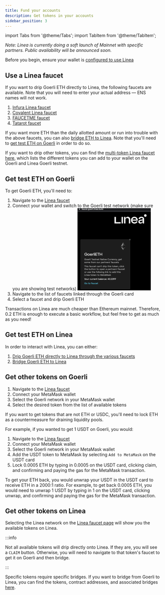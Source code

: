 ```yaml
---
title: Fund your accounts
description: Get tokens in your accounts
sidebar_position: 3
---
```

import Tabs from '@theme/Tabs';
import TabItem from '@theme/TabItem';



<Tabs>
  <TabItem value="Mainnet" label="Mainnet" default>
  <i>Note: Linea is currently doing a soft launch of Mainnet with specific partners. Public availability will be announced soon.</i>
 

<!-- Before you begin, ensure your wallet is [configured to use Linea](./set-up-your-wallet.mdx)

# Buy directly on Linea

# Use a bridge

## Get other tokens on Linea

:::

Specific tokens require specific bridges. If you want to bridge from Goerli to Linea, you can find the tokens, contract addresses, and associated bridges [here](/use-mainnet/info-contracts.md#token-contract-addresses-and-bridges). -->
  </TabItem>
  <TabItem value="Testnet" label="Testnet">

  Before you begin, ensure your wallet is [configured to use Linea](./set-up-your-wallet.mdx)

## Use a Linea faucet

If you want to drip Goerli ETH directly to Linea, the following faucets are available. Note that you will need to enter your actual address — ENS names will not work.

1. [Infura Linea faucet](https://infura.io/faucet/linea)
1. [Covalent Linea faucet](https://www.covalenthq.com/faucet/)
1. [FAUCETME faucet](https://linea.faucetme.pro/)
1. [Tatarot faucet](https://faucet.tatarot.ai/)

If you want more ETH than the daily allotted amount or run into trouble with the above faucets, you can also [bridge ETH to Linea](../build-on-linea/use-linea-testnet/bridge-funds/index.md). Note that you'll need to [get test ETH on Goerli](#get-test-eth-on-goerli) in order to do so.

If you want to drip other tokens, you can find the [multi-token Linea faucet here](https://faucet.goerli.linea.build/), which lists the different tokens you can add to your wallet on the Goerli and Linea Goerli testnet.

## Get test ETH on Goerli

To get Goerli ETH, you'll need to:

1. Navigate to the [Linea faucet](https://faucet.goerli.linea.build/)
1. Connect your wallet and switch to the Goerli test network (make sure you are showing test networks) ![goerli eth card](../../static/img/docs/use-mainnet/goerlieth_faucet.png)
1. Navigate to the list of faucets linked through the Goerli card
1. Select a faucet and drip Goerli ETH

Transactions on Linea are much cheaper than Ethereum mainnet. Therefore, 0.2 ETH is enough to execute a basic workflow, but feel free to get as much as you need!

## Get test ETH on Linea

In order to interact with Linea, you can either:

1. [Drip Goerli ETH directly to Linea through the various faucets](#use-a-linea-faucet)
1. [Bridge Goerli ETH to Linea](../build-on-linea/use-linea-testnet/bridge-funds/index.md)

## Get other tokens on Goerli

1. Navigate to the [Linea faucet](https://faucet.goerli.linea.build/)
1. Connect your MetaMask wallet
1. Select the Goerli network in your MetaMask wallet
1. Select the desired token from the list of available tokens

If you want to get tokens that are not ETH or USDC, you'll need to lock ETH as a countermeasure for draining liquidity pools.

For example, if you wanted to get 1 USDT on Goerli, you would:

1. Navigate to the [Linea faucet](https://faucet.goerli.linea.build/)
1. Connect your MetaMask wallet
1. Select the Goerli network in your MetaMask wallet
1. Add the USDT token to MetaMask by selecting `Add to MetaMask` on the USDT card
1. Lock 0.0005 ETH by typing in 0.0005 on the USDT card, clicking claim, and confirming and paying the gas for the MetaMask transaction.

To get your ETH back, you would unwrap your USDT in the USDT card to receive ETH in a 2000:1 ratio. For example, to get back 0.0005 ETH, you would need to unwrap 1 USDT by typing in 1 on the USDT card, clicking unwrap, and confirming and paying the gas for the MetaMask transaction.

## Get other tokens on Linea

Selecting the Linea network on the [Linea faucet page](https://faucet.goerli.linea.build/) will show you the available tokens on Linea.

:::info

Not all available tokens will drip directly onto Linea. If they are, you will see a `CLAIM` button. Otherwise, you will need to navigate to that token's faucet to get it on Goerli and then bridge.

:::

Specific tokens require specific bridges. If you want to bridge from Goerli to Linea, you can find the tokens, contract addresses, and associated bridges [here](./info-contracts.md#token-contract-addresses-and-bridges).

  </TabItem>
</Tabs>